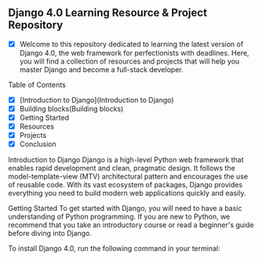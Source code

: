 ## Django 4.0 Learning Resource & Project Repository

- [X] Welcome to this repository dedicated to learning the latest version of Django 4.0, the web framework for perfectionists with deadlines. Here, you will find a collection of resources and projects that will help you master Django and become a full-stack developer.

Table of Contents
- [x] [Introduction to Django](Introduction to Django)
- [x] Building blocks(Building blocks)
- [x] Getting Started
- [x] Resources
- [x] Projects
- [x] Conclusion

Introduction to Django
Django is a high-level Python web framework that enables rapid development and clean, pragmatic design. It follows the model-template-view (MTV) architectural pattern and encourages the use of reusable code. With its vast ecosystem of packages, Django provides everything you need to build modern web applications quickly and easily.

Getting Started
To get started with Django, you will need to have a basic understanding of Python programming. If you are new to Python, we recommend that you take an introductory course or read a beginner's guide before diving into Django.

To install Django 4.0, run the following command in your terminal:


